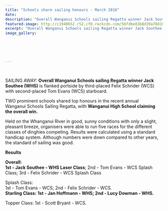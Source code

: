 ```yaml
---
title: "Schools share sailing honours - March 2016"
date: 
description: "Overall Wanganui Schools sailing Regatta winner Jack Southee (WHS) is flanked portside by third-placed Felix Schrider (WCS) with second-placed Tom Evans (WCS) starboard, Wanganui Chronicle 23/3/16..."
featured-image: http://c1940652.r52.cf0.rackcdn.com/56fdbe83b8d39a76810001b3/WU-schools-sailing-regatta-winner-Jack-Southee-23.3.16.jpg
excerpt: "Overall Wanganui Schools sailing Regatta winner Jack Southee (WHS) is flanked portside by third-placed Felix Schrider (WCS) with second-placed Tom Evans (WCS) starboard, Wanganui Chronicle 23/3/16..."
image_gallery:
    
    
    
    
    
---
```


<p>&nbsp;</p>
<p>SAILING AWAY: <strong>Overall Wanganui Schools sailing Regatta winner Jack Southee (WHS)</strong> is flanked portside by third-placed Felix Schrider (WCS) with second-placed Tom Evans (WCS) starboard.</p>
<p>TWO prominent schools shared top&nbsp;honours&nbsp;in the recent annual Wanganui&nbsp;Schools&nbsp;Sailing Regatta, with <strong>Wanganui High School claiming the overall win.</strong></p>
<p>Held on the Whanganui River in good, sunny conditions with only a slight, pleasant breeze, organisers were able to run five races for the different classes of dinghies competing. Results were calculated using a standard handicap system. Although numbers were down compared to other years, the standard of&nbsp;sailing&nbsp;was good.</p>
<p><strong>Results</strong></p>
<p><strong>Overall:</strong><br /> <strong>1st - Jack Southee - WHS Laser Class</strong>; 2nd - Tom Evans - WCS Splash Class; 3rd - Felix Schrider - WCS Splash Class</p>
<p>Splash Class:<br /> 1st - Tom Evans - WCS; 2nd - Felix Schrider - WCS.<br /> <strong>Starling Class:</strong> <strong>1st - Jan Hoffmann - WHS; 2nd - Lucy Dowman - WHS.</strong></p>
<p>Topper Class: 1st - Scott Bryant - WCS.</p>

